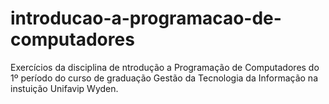 # introducao-a-programacao-de-computadores
Exercícios da disciplina de ntrodução a Programação de Computadores do 1º período do curso de graduação Gestão da Tecnologia da Informação na instuição Unifavip Wyden.
